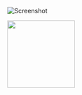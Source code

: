 ![Screenshot](https://user-images.githubusercontent.com/101108751/195968981-4af11d71-1ba7-4bc0-993b-f6e3d9ae45c7.png)

<img width="154" src="https://user-images.githubusercontent.com/101108751/195968981-4af11d71-1ba7-4bc0-993b-f6e3d9ae45c7.png">
